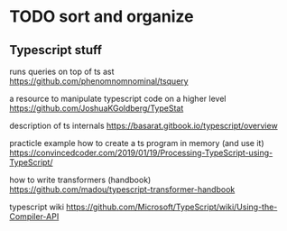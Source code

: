 # TODO sort and organize

## Typescript stuff

runs queries on top of ts ast
https://github.com/phenomnomnominal/tsquery


a resource to manipulate typescript code on a higher level
https://github.com/JoshuaKGoldberg/TypeStat


description of ts internals
https://basarat.gitbook.io/typescript/overview


practicle example how to create a ts program in memory (and use it)
https://convincedcoder.com/2019/01/19/Processing-TypeScript-using-TypeScript/


how to write transformers (handbook)
https://github.com/madou/typescript-transformer-handbook

typescript wiki
https://github.com/Microsoft/TypeScript/wiki/Using-the-Compiler-API
